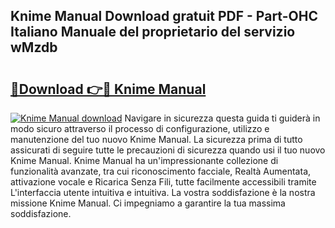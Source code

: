 ## Knime Manual Download gratuit PDF - Part-OHC Italiano Manuale del proprietario del servizio wMzdb

# <h2><a href="http://dfaylpp.blite.top/?on=Knime+Manual">🔗Download 👉🔴 Knime Manual</a></h2>

[![Knime Manual download](https://i.imgur.com/lujVjoI.png)](http://dfaylpp.blite.top/?on=Knime+Manual)
Navigare in sicurezza questa guida ti guiderà in modo sicuro attraverso il processo di configurazione, utilizzo e manutenzione del tuo nuovo Knime Manual. La sicurezza prima di tutto assicurati di seguire tutte le precauzioni di sicurezza quando usi il tuo nuovo Knime Manual. Knime Manual ha un'impressionante collezione di funzionalità avanzate, tra cui riconoscimento facciale, Realtà Aumentata, attivazione vocale e Ricarica Senza Fili, tutte facilmente accessibili tramite L'interfaccia utente intuitiva e intuitiva. La vostra soddisfazione è la nostra missione Knime Manual. Ci impegniamo a garantire la tua massima soddisfazione.
